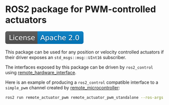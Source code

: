 # ROS2 package for PWM-controlled actuators

[![License](./apache20.svg)](./LICENSE.txt)

This package can be used for any position or velocity controlled actuators
if their driver exposes an `std_msgs::msg::UInt16` subscriber.

The interfaces exposed by this package can be driven by `ros2_control` using [remote_hardware_interface](https://github.com/openvmp/remote_hardware_interface/).

Here is an example of producing a `ros2_control` compatible interface to a `simple_pwm` channel created by [remote_microcontroller](https://github.com/openvmp/microcontroller):

```bash
ros2 run remote_actuator_pwm remote_actuator_pwm_standalone --ros-args -p pwm_prefix:=/pwm0 -p pwm_min:=0 -p pwm_max:=255
```